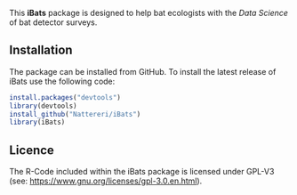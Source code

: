This __iBats__ package is designed to help bat ecologists with the _Data Science_ of bat detector surveys.

## Installation

The package can be installed from GitHub. To install the latest release of iBats use the following code:


```r
install.packages("devtools")
library(devtools)
install_github("Nattereri/iBats")
library(iBats)
```

## Licence

The R-Code included within the iBats package is licensed under GPL-V3 (see: https://www.gnu.org/licenses/gpl-3.0.en.html).
